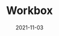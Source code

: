 ---
title: Workbox
description: >
  Complex PWAs need lot of log in the Service Worker. In this chapter, you will learn how to use the Workbox library to enhance your PWA.
authors:
  - firt
date: 2021-11-03
---